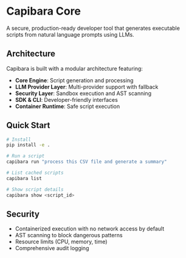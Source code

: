 # Capibara Core

A secure, production-ready developer tool that generates executable scripts from natural language prompts using LLMs.

## Architecture

Capibara is built with a modular architecture featuring:
- **Core Engine**: Script generation and processing
- **LLM Provider Layer**: Multi-provider support with fallback
- **Security Layer**: Sandbox execution and AST scanning
- **SDK & CLI**: Developer-friendly interfaces
- **Container Runtime**: Safe script execution

## Quick Start

```bash
# Install
pip install -e .

# Run a script
capibara run "process this CSV file and generate a summary"

# List cached scripts
capibara list

# Show script details
capibara show <script_id>
```

## Security

- Containerized execution with no network access by default
- AST scanning to block dangerous patterns
- Resource limits (CPU, memory, time)
- Comprehensive audit logging
